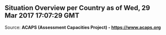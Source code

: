## Situation Overview per Country as of Wed, 29 Mar 2017 17:07:29 GMT

Source: **ACAPS (Assessment Capacities Project) - https://www.acaps.org**